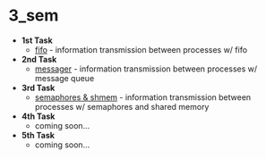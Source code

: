 # 3_sem
* **1st Task**
  * [fifo](https://github.com/BEANefiT/3_sem/blob/master/fifo/fifo.c) - information transmission between processes w/ fifo
* **2nd Task**
  * [messager](https://github.com/BEANefiT/3_sem/blob/master/messager/messager.c) - information transmission between processes w/ message queue
* **3rd Task**
  * [semaphores & shmem](https://github.com/BEANefiT/3_sem/blob/master/semaphore/semaphore.c) - information transmission between processes w/ semaphores and shared memory
* **4th Task**
  * coming soon...
* **5th Task**
  * coming soon...
